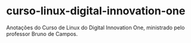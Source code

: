 # curso-linux-digital-innovation-one
 Anotações do Curso de Linux do Digital Innovation One, ministrado pelo professor Bruno de Campos.
